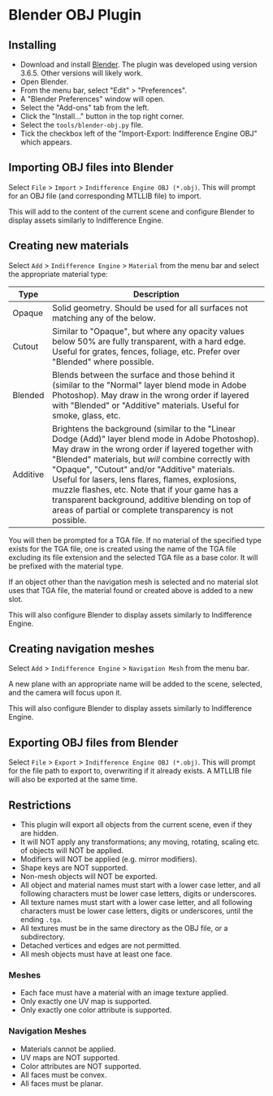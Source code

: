 # Blender OBJ Plugin

## Installing

- Download and install [Blender](https://www.blender.org/download/).  The plugin
  was developed using version 3.6.5.  Other versions will likely work.
- Open Blender.
- From the menu bar, select "Edit" > "Preferences".
- A "Blender Preferences" window will open.
- Select the "Add-ons" tab from the left.
- Click the "Install..." button in the top right corner.
- Select the `tools/blender-obj.py` file.
- Tick the checkbox left of the "Import-Export: Indifference Engine OBJ" which
  appears.

## Importing OBJ files into Blender

Select `File` > `Import` > `Indifference Engine OBJ (*.obj)`.  This will prompt
for an OBJ file (and corresponding MTLLIB file) to import.

This will add to the content of the current scene and configure Blender to
display assets similarly to Indifference Engine.

## Creating new materials

Select `Add` > `Indifference Engine` > `Material` from the menu bar and select
the appropriate material type:

| Type     | Description                                                                                                                                                                                                                                                                                                                                                                                                                                                                             |
| -------- | --------------------------------------------------------------------------------------------------------------------------------------------------------------------------------------------------------------------------------------------------------------------------------------------------------------------------------------------------------------------------------------------------------------------------------------------------------------------------------------- |
| Opaque   | Solid geometry.  Should be used for all surfaces not matching any of the below.                                                                                                                                                                                                                                                                                                                                                                                                         |
| Cutout   | Similar to "Opaque", but where any opacity values below 50% are fully transparent, with a hard edge.  Useful for grates, fences, foliage, etc.  Prefer over "Blended" where possible.                                                                                                                                                                                                                                                                                                   |
| Blended  | Blends between the surface and those behind it (similar to the "Normal" layer blend mode in Adobe Photoshop).  May draw in the wrong order if layered with "Blended" or "Additive" materials.  Useful for smoke, glass, etc.                                                                                                                                                                                                                                                            |
| Additive | Brightens the background (similar to the "Linear Dodge (Add)" layer blend mode in Adobe Photoshop).  May draw in the wrong order if layered together with "Blended" materials, but _will_ combine correctly with "Opaque", "Cutout" and/or "Additive" materials.  Useful for lasers, lens flares, flames, explosions, muzzle flashes, etc.  Note that if your game has a transparent background, additive blending on top of areas of partial or complete transparency is not possible. |

You will then be prompted for a TGA file.  If no material of the specified type
exists for the TGA file, one is created using the name of the TGA file excluding
its file extension and the selected TGA file as a base color.  It will be
prefixed with the material type.

If an object other than the navigation mesh is selected and no material slot
uses that TGA file, the material found or created above is added to a new slot.

This will also configure Blender to display assets similarly to Indifference
Engine.

## Creating navigation meshes

Select `Add` > `Indifference Engine` > `Navigation Mesh` from the menu bar.

A new plane with an appropriate name will be added to the scene, selected, and
the camera will focus upon it.

This will also configure Blender to display assets similarly to Indifference
Engine.

## Exporting OBJ files from Blender

Select `File` > `Export` > `Indifference Engine OBJ (*.obj)`.  This will prompt
for the file path to export to, overwriting if it already exists.  A MTLLIB file
will also be exported at the same time.

## Restrictions

- This plugin will export all objects from the current scene, even if they are
  hidden.
- It will NOT apply any transformations; any moving, rotating,
  scaling etc. of objects will NOT be applied.
- Modifiers will NOT be applied (e.g. mirror modifiers).
- Shape keys are NOT supported.
- Non-mesh objects will NOT be exported.
- All object and material names must start with a lower case letter, and all
  following characters must be lower case letters, digits or underscores.
- All texture names must start with a lower case letter, and all following
  characters must be lower case letters, digits or underscores, until the ending
  `.tga`.
- All textures must be in the same directory as the OBJ file, or a subdirectory.
- Detached vertices and edges are not permitted.
- All mesh objects must have at least one face.

### Meshes

- Each face must have a material with an image texture applied.
- Only exactly one UV map is supported.
- Only exactly one color attribute is supported.

### Navigation Meshes

- Materials cannot be applied.
- UV maps are NOT supported.
- Color attributes are NOT supported.
- All faces must be convex.
- All faces must be planar.
